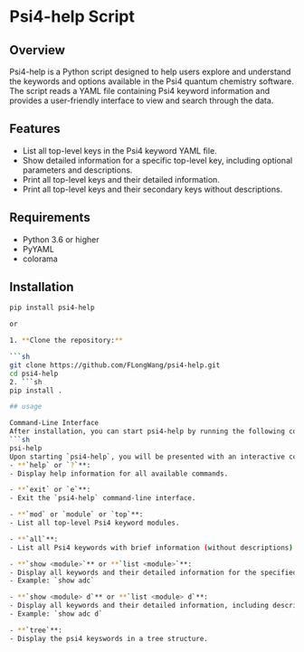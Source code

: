 # Psi4-help Script

## Overview

Psi4-help is a Python script designed to help users explore and understand the keywords and options available in the Psi4 quantum chemistry software. The script reads a YAML file containing Psi4 keyword information and provides a user-friendly interface to view and search through the data.

## Features

- List all top-level keys in the Psi4 keyword YAML file.
- Show detailed information for a specific top-level key, including optional parameters and descriptions.
- Print all top-level keys and their detailed information.
- Print all top-level keys and their secondary keys without descriptions.

## Requirements

- Python 3.6 or higher
- PyYAML
- colorama

## Installation

   ```sh
   pip install psi4-help

or

1. **Clone the repository:**

   ```sh
   git clone https://github.com/FLongWang/psi4-help.git
   cd psi4-help
2. ```sh
   pip install .

## usage

Command-Line Interface
After installation, you can start psi4-help by running the following command:
   ```sh
   psi-help
Upon starting `psi4-help`, you will be presented with an interactive command-line interface. Below are the available commands and their functionalities:
- **`help` or `?`**:
  - Display help information for all available commands.
  
- **`exit` or `e`**:
  - Exit the `psi4-help` command-line interface.

- **`mod` or `module` or `top`**:
  - List all top-level Psi4 keyword modules.

- **`all`**:
  - List all Psi4 keywords with brief information (without descriptions).

- **`show <module>`** or **`list <module>`**:
  - Display all keywords and their detailed information for the specified module.
  - Example: `show adc`
  
- **`show <module> d`** or **`list <module> d`**:
  - Display all keywords and their detailed information, including descriptions, for the specified module.
  - Example: `show adc d`

- **`tree`**:
  - Display the psi4 keyswords in a tree structure.
   